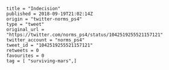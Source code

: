 ```
title = "Indecision"
published = 2018-09-19T21:02:14Z
origin = "twitter-norms_ps4"
type = "tweet"
original_url = "https://twitter.com/norms_ps4/status/1042519255521157121"
twitter_account = "norms_ps4"
tweet_id = "1042519255521157121"
retweets = 0
favourites = 0
tag = [ "surviving-mars",]
```

<p class='image'><img src='https://mnf.m17s.net/2018/09/19/DnfFvG1X4AA5NXG.jpg' alt=''></p>

